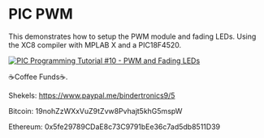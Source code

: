 # **PIC PWM**

This demonstrates how to setup the PWM module and fading LEDs. Using the XC8 compiler with MPLAB X and a PIC18F4520.

[![PIC Programming Tutorial #10 - PWM and Fading LEDs](https://img.youtube.com/vi/Zjv3fNCcVsI/0.jpg)](https://www.youtube.com/watch?v=Zjv3fNCcVsI "PIC Programming Tutorial #10 - PWM and Fading LEDs")

☕Coffee Funds☕.

Shekels: 
https://www.paypal.me/bindertronics9/5

Bitcoin: 
19nohZzWXxVuZ9tZvw8Pvhajt5khG5mspW

Ethereum: 
0x5fe29789CDaE8c73C9791bEe36c7ad5db8511D39

















